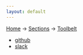 ```yaml
---
layout: default
---
```

[Home](/wikify/) &#8594; [Sections](/wikify/example) &#8594; [Toolbelt](/wikify/example/Toolbelt)
  - [github](https://github.com/liatrio/wikify/blob/master/content/Toolbelt/github.pdf)
  - [slack](https://github.com/liatrio/wikify/blob/master/content/Toolbelt/slack.pdf)
